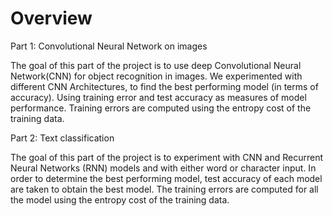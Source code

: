# Overview

Part 1: Convolutional Neural Network on images

The goal of this part of the project is to use deep Convolutional Neural Network(CNN) for object recognition in images. We experimented with different CNN Architectures, to find the best performing model (in terms of accuracy). Using training error and test accuracy as measures of model performance. Training errors are computed using the entropy cost of the training data.

Part 2: Text classification

The goal of this part of the project is to experiment with CNN and Recurrent Neural Networks (RNN) models and with either word or character input. In order to determine the best performing model, test accuracy of each model are taken to obtain the best model. The training errors are computed for all the model using the entropy cost of the training data.
